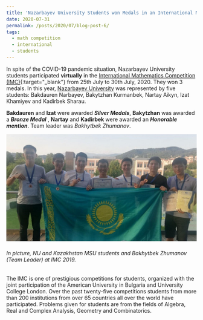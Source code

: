 ```yaml
---
title: 'Nazarbayev University Students won Medals in an International Mathematics Competition 2020'
date: 2020-07-31
permalink: /posts/2020/07/blog-post-6/
tags:
  - math competition
  - international
  - students
---
```

In spite of the COVID-19 pandemic situation, Nazarbayev University students participated __virtually__ in the [International Mathematics Competition (IMC)](https://www.imc-math.org.uk/){:target="_blank"} from 25th July to 30th July, 2020. 
They won 3 medals. In this year, [Nazarbayev University](https://nu.edu.kz/) was represented by five students: Bakdauren Narbayev, Bakytzhan Kurmanbek, Nartay Aikyn,
Izat Khamiyev and Kadirbek Sharau. 

__Bakdauren__ and __Izat__ were awarded ___Silver Medals___,  __Bakytzhan__ was awarded a ___Bronze Medal___ , __Nartay__ and __Kadirbek__ were awarded an ___Honorable mention___. Team leader was _Bakhytbek Zhumanov_.

<!--- The NU Math Team climbed ranking, appearing in the **[top-42 universities](https://www.imc-math.org.uk/?year=2019&section=results&item=byteam){:target="_blank"}** of the IMC 2019 ranking 
, which is nearby ranking of _Ecole Polytechnique_ (`France`), _Eindhoven University of Technology_ (`Netherlands`) and ahead of  result of _Nanyang Technological University_ (`Singapore`), etc.
The result was better than last year, NU Team ranked #67 in 2018. --->

![alt text](/files/posts/IMC2019/Kazakhstan_Students_NU_MSU.jpg "NU Students")

###### In picture, NU and Kazakhstan MSU students and Bakhytbek Zhumanov (Team Leader) at IMC 2019.

The IMC is one of prestigious competitions for students, organized with the joint participation of the American University in Bulgaria and University College London.
Over the past twenty-five competitions students from more than 200 institutions from over 65 countries all over the world have participated. 
Problems given for students are from the fields of Algebra, Real and Complex Analysis, Geometry and Combinatorics. 

<!--- We wish to acknowledge the support of Nazarbayev University, the effort of Zhumazhenis Dairabay and the assistance of Bakhytbek Zhumanov and Dr. Yerlan Amanbek.--->
	